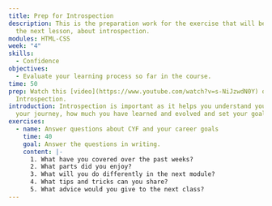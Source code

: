 ```yaml
---
title: Prep for Introspection
description: This is the preparation work for the exercise that will be done in
  the next lesson, about introspection.
modules: HTML-CSS
week: "4"
skills:
  - Confidence
objectives:
  - Evaluate your learning process so far in the course.
time: 50
prep: Watch this [video](https://www.youtube.com/watch?v=s-NiJzwdN0Y) on
  Introspection.
introduction: Introspection is important as it helps you understand yourself,
  your journey, how much you have learned and evolved and set your goals.
exercises:
  - name: Answer questions about CYF and your career goals
    time: 40
    goal: Answer the questions in writing.
    content: |-
      1. What have you covered over the past weeks?
      2. What parts did you enjoy?
      3. What will you do differently in the next module?
      4. What tips and tricks can you share?
      5. What advice would you give to the next class?
---
```


